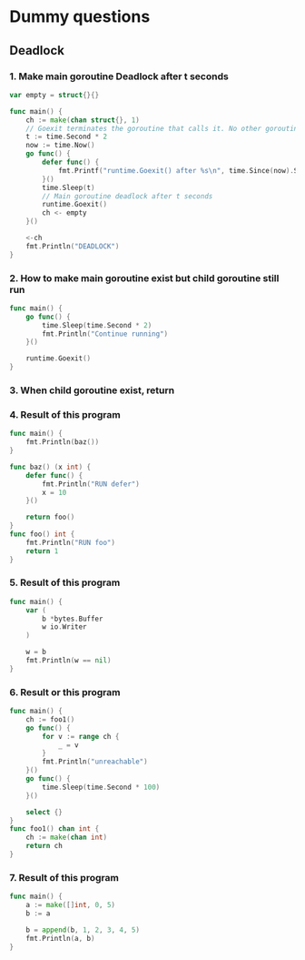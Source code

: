 # Dummy questions

## Deadlock

### 1. Make main goroutine Deadlock after t seconds

```go
var empty = struct{}{}

func main() {
	ch := make(chan struct{}, 1)
	// Goexit terminates the goroutine that calls it. No other goroutine is affected.
	t := time.Second * 2
	now := time.Now()
	go func() {
		defer func() {
			fmt.Printf("runtime.Goexit() after %s\n", time.Since(now).String())
		}()
		time.Sleep(t)
		// Main goroutine deadlock after t seconds
		runtime.Goexit()
		ch <- empty
	}()

	<-ch
	fmt.Println("DEADLOCK")
}

```

### 2. How to make main goroutine exist but child goroutine still run

```go
func main() {
	go func() {
		time.Sleep(time.Second * 2)
		fmt.Println("Continue running")
	}()

	runtime.Goexit()
}
```

### 3. When child goroutine exist, return

### 4. Result of this program

```go
func main() {
	fmt.Println(baz())
}

func baz() (x int) {
	defer func() {
		fmt.Println("RUN defer")
		x = 10
	}()

	return foo()
}
func foo() int {
	fmt.Println("RUN foo")
	return 1
}
```

### 5. Result of this program

```go
func main() {
    var (
        b *bytes.Buffer
        w io.Writer
    )

    w = b
    fmt.Println(w == nil)
}
```

### 6. Result or this program

```go
func main() {
	ch := foo1()
	go func() {
		for v := range ch {
			_ = v
		}
		fmt.Println("unreachable")
	}()
	go func() {
		time.Sleep(time.Second * 100)
	}()

	select {}
}
func foo1() chan int {
	ch := make(chan int)
	return ch
}
```

### 7. Result of this program

```go
func main() {
	a := make([]int, 0, 5)
	b := a

	b = append(b, 1, 2, 3, 4, 5)
	fmt.Println(a, b)
}
```
